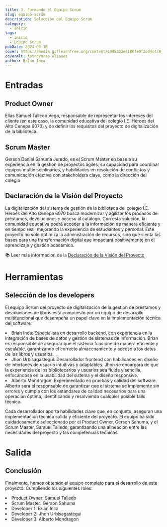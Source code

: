```yaml
---
title: 3. Formando el Equipo Scrum
slug: equipo-scrum
description: Selección del Equipo Scrum
category:
  - inicio
tags:
  - Inicio
  - Equipo Scrum
pubDate: 2024-09-16
cover: https://media.gcflearnfree.org/content/60d5332e4180fe0f2cd4c4c9_06_25_2021/Roles-y-funciones-en-Scrum.png
coverAlt: AstroVerse-Aliases
author: Brian Inca
---
```


# Entradas

## Product Owner

Elías Samuel Talledo Vega, responsable de representar los intereses del cliente (en este caso, la comunidad educativa del colegio I.E. Héroes del Alto Cenepa 6070) y de definir los requisitos del proyecto de digitalización de la biblioteca.

## Scrum Master

Gerson Daniel Sahuma Jurado, es el Scrum Master en base a su experiencia en la gestión de proyectos ágiles, su capacidad para coordinar equipos multidisciplinarios, y habilidades en resolución de conflictos y comunicación efectiva con stakeholders clave, como la dirección del colegio

## Declaración de la Visión del Proyecto

La digitalización del sistema de gestión de la biblioteca del colegio I.E. Héroes del Alto Cenepa 6070 busca modernizar y agilizar los procesos de préstamos, devoluciones y acceso al catálogo. Con esta solución, la comunidad educativa podrá acceder a la información de manera eficiente y en tiempo real, mejorando la experiencia de estudiantes y personal. Este proyecto no solo optimiza la administración de recursos, sino que sienta las bases para una transformación digital que impactará positivamente en el aprendizaje y gestión académica.

📚 Leer más información de la [Declaración de la Visión del Proyecto](https://drive.google.com/file/d/15KNadJ54EG1EIMHjFxcIphKOJemWNUdY/view?usp=sharing)

# Herramientas

## Selección de los developers

El equipo Scrum del proyecto de digitalización de la gestión de préstamos y devoluciones de libros está compuesto por un equipo de desarrollo multifuncional que desempeña un papel clave en la implementación técnica del software:
<li>Brian Inca: Especialista en desarrollo backend, con experiencia en la integración de bases de datos y gestión de sistemas de información. Brian es responsable de asegurar que el sistema funcione de manera eficiente y escalable, garantizando el correcto almacenamiento y acceso a los datos de los libros y usuarios.</li>
<li>Jhon Urbisagastegui: Desarrollador frontend con habilidades en diseño de interfaces de usuario intuitivas y adaptables. Jhon se encargará de que la experiencia de los bibliotecarios y usuarios sea fluida y sencilla, enfocándose en la usabilidad del sistema y el diseño responsive.</li>
<li>Alberto Mondragon: Experimentado en pruebas y calidad del software. Alberto será el responsable de garantizar que el sistema se implemente sin errores y cumpla con los estándares de calidad necesarios para una operación óptima, identificando y resolviendo cualquier posible fallo técnico.</li>

Cada desarrollador aporta habilidades clave que, en conjunto, aseguran una implementación técnica sólida y eficiente del proyecto. El equipo ha sido cuidadosamente seleccionado por el Product Owner, Gerson Sahuma, y el Scrum Master, Samuel Talledo, garantizando una alineación entre las necesidades del proyecto y las competencias técnicas.

# Salida

## Conclusión

Finalmente, hemos obtenido el equipo completo para el desarrollo de este proyecto. Cumpliendo los siguientes roles:
<li>Product Owner: Samuel Talledo</li>
<li>Scrum Master: Gerson Sahuma</li>
<li>Developer 1: Brian Inca</li>
<li>Developer 2: Jhon Urbisagastegui</li>
<li>Developer 3: Alberto Mondragon</li>